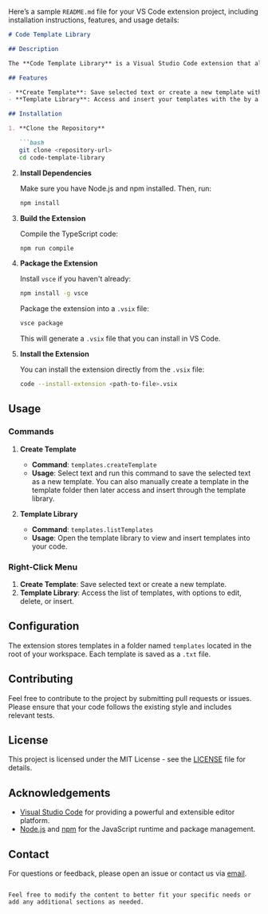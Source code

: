 Here’s a sample `README.md` file for your VS Code extension project, including installation instructions, features, and usage details:

```markdown
# Code Template Library

## Description

The **Code Template Library** is a Visual Studio Code extension that allows developers to manage and use custom code templates efficiently. With this extension, you can simply create (editing and deleting can be done just by accessing the file in the templates folder) and insert code templates directly from the VS Code editor.

## Features

- **Create Template**: Save selected text or create a new template with custom content.
- **Template Library**: Access and insert your templates with the by a click.

## Installation

1. **Clone the Repository**

   ```bash
   git clone <repository-url>
   cd code-template-library
   ```

2. **Install Dependencies**

   Make sure you have Node.js and npm installed. Then, run:

   ```bash
   npm install
   ```

3. **Build the Extension**

   Compile the TypeScript code:

   ```bash
   npm run compile
   ```

4. **Package the Extension**

   Install `vsce` if you haven't already:

   ```bash
   npm install -g vsce
   ```

   Package the extension into a `.vsix` file:

   ```bash
   vsce package
   ```

   This will generate a `.vsix` file that you can install in VS Code.

5. **Install the Extension**

   You can install the extension directly from the `.vsix` file:

   ```bash
   code --install-extension <path-to-file>.vsix
   ```

## Usage

### Commands

1. **Create Template**

   - **Command**: `templates.createTemplate`
   - **Usage**: Select text and run this command to save the selected text as a new template. You can also manually create a template in the template folder then later access and insert through the template library.

2. **Template Library**

   - **Command**: `templates.listTemplates`
   - **Usage**: Open the template library to view and insert templates into your code.


### Right-Click Menu

1. **Create Template**: Save selected text or create a new template.
2. **Template Library**: Access the list of templates, with options to edit, delete, or insert.

## Configuration

The extension stores templates in a folder named `templates` located in the root of your workspace. Each template is saved as a `.txt` file.

## Contributing

Feel free to contribute to the project by submitting pull requests or issues. Please ensure that your code follows the existing style and includes relevant tests.

## License

This project is licensed under the MIT License - see the [LICENSE](LICENSE) file for details.

## Acknowledgements

- [Visual Studio Code](https://code.visualstudio.com) for providing a powerful and extensible editor platform.
- [Node.js](https://nodejs.org) and [npm](https://www.npmjs.com) for the JavaScript runtime and package management.

## Contact

For questions or feedback, please open an issue or contact us via [email](the.ganeshthyadi@gmail.com).

```

Feel free to modify the content to better fit your specific needs or add any additional sections as needed.